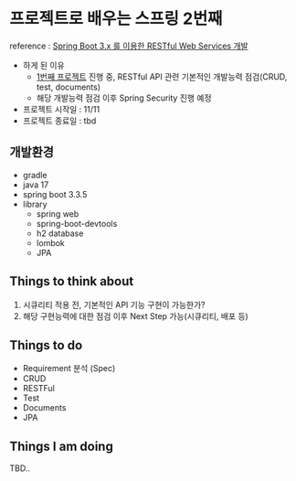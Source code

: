 # 프로젝트로 배우는 스프링 2번째
reference : [Spring Boot 3.x 를 이용한 RESTful Web Services 개발](https://www.inflearn.com/course/spring-boot-restful-web-services)
* 하게 된 이유 
  * [1번째 프로젝트](https://github.com/sangminparkk/community) 진행 중, RESTful API 관련 기본적인 개발능력 점검(CRUD, test, documents)
  * 해당 개발능력 점검 이후 Spring Security 진행 예정
* 프로젝트 시작일 : 11/11
* 프로젝트 종료일 : tbd

## 개발환경
* gradle
* java 17
* spring boot 3.3.5
* library
    * spring web
    * spring-boot-devtools
    * h2 database
    * lombok
    * JPA

## Things to think about
1. 시큐리티 적용 전, 기본적인 API 기능 구현이 가능한가?
2. 해당 구현능력에 대한 점검 이후 Next Step 가능(시큐리티, 배포 등)

## Things to do
* Requirement 분석 (Spec)
* CRUD
* RESTFul
* Test
* Documents
* JPA

## Things I am doing
TBD..